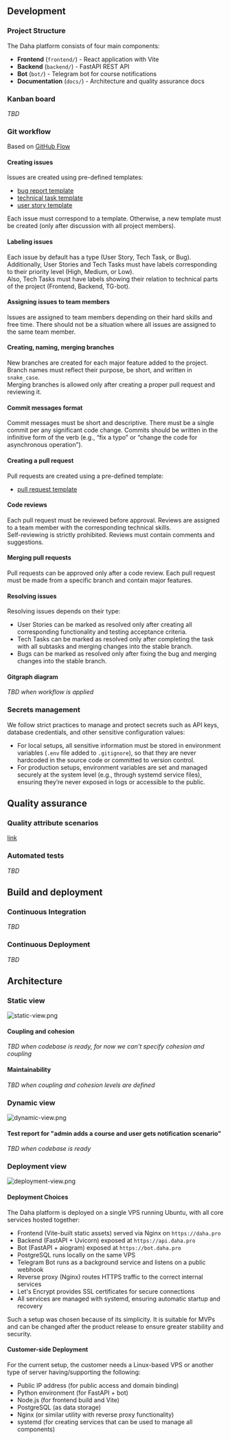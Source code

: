 
## Development

### Project Structure
The Daha platform consists of four main components:
- **Frontend** (`frontend/`) - React application with Vite
- **Backend** (`backend/`) - FastAPI REST API
- **Bot** (`bot/`) - Telegram bot for course notifications
- **Documentation** (`docs/`) - Architecture and quality assurance docs

### Kanban board
*TBD*

### Git workflow
Based on [GitHub Flow](https://docs.github.com/en/get-started/using-github/github-flow)

#### Creating issues
Issues are created using pre-defined templates:
- [bug report template](.github/ISSUE_TEMPLATE/bug-report-template.md)
- [technical task template](.github/ISSUE_TEMPLATE/tech-task-template.md)
- [user story template](.github/ISSUE_TEMPLATE/user-story-template.md)

Each issue must correspond to a template. Otherwise, a new template must be created (only after discussion with all project members).

#### Labeling issues
Each issue by default has a type (User Story, Tech Task, or Bug).  
Additionally, User Stories and Tech Tasks must have labels corresponding to their priority level (High, Medium, or Low).  
Also, Tech Tasks must have labels showing their relation to technical parts of the project (Frontend, Backend, TG-bot).

#### Assigning issues to team members
Issues are assigned to team members depending on their hard skills and free time. There should not be a situation where all issues are assigned to the same team member.

#### Creating, naming, merging branches
New branches are created for each major feature added to the project. Branch names must reflect their purpose, be short, and written in `snake_case`.  
Merging branches is allowed only after creating a proper pull request and reviewing it.

#### Commit messages format
Commit messages must be short and descriptive. There must be a single commit per any significant code change. Commits should be written in the infinitive form of the verb (e.g., “fix a typo” or “change the code for asynchronous operation”).

#### Creating a pull request
Pull requests are created using a pre-defined template:
- [pull request template](.github/PULL_REQUEST_TEMPLATE.md)

#### Code reviews
Each pull request must be reviewed before approval. Reviews are assigned to a team member with the corresponding technical skills.  
Self-reviewing is strictly prohibited. Reviews must contain comments and suggestions.

#### Merging pull requests
Pull requests can be approved only after a code review. Each pull request must be made from a specific branch and contain major features.

#### Resolving issues
Resolving issues depends on their type:
- User Stories can be marked as resolved only after creating all corresponding functionality and testing acceptance criteria.
- Tech Tasks can be marked as resolved only after completing the task with all subtasks and merging changes into the stable branch.
- Bugs can be marked as resolved only after fixing the bug and merging changes into the stable branch.

#### Gitgraph diagram
*TBD when workflow is applied*

### Secrets management
We follow strict practices to manage and protect secrets such as API keys, database credentials, and other sensitive configuration values:
- For local setups, all sensitive information must be stored in environment variables (`.env` file added to `.gitignore`), so that they are never hardcoded in the source code or committed to version control.
- For production setups, environment variables are set and managed securely at the system level (e.g., through systemd service files), ensuring they’re never exposed in logs or accessible to the public.

## Quality assurance

### Quality attribute scenarios
[link](docs/quality-assurance/quality-attribute-scenarios.md)

### Automated tests
*TBD*

## Build and deployment

### Continuous Integration
*TBD*

### Continuous Deployment
*TBD*

## Architecture

### Static view
![static-view.png](docs/architecture/static-view/static-view.png)

#### Coupling and cohesion
*TBD when codebase is ready, for now we can't specify cohesion and coupling*

#### Maintainability
*TBD when coupling and cohesion levels are defined*

### Dynamic view
![dynamic-view.png](docs/architecture/dynamic-view/dynamic-view.png)

#### Test report for "admin adds a course and user gets notification scenario"
*TBD when codebase is ready*

### Deployment view
![deployment-view.png](docs/architecture/deployment-view/deployment-view.png)

#### Deployment Choices
The Daha platform is deployed on a single VPS running Ubuntu, with all core services hosted together:
- Frontend (Vite-built static assets) served via Nginx on `https://daha.pro`
- Backend (FastAPI + Uvicorn) exposed at `https://api.daha.pro`
- Bot (FastAPI + aiogram) exposed at `https://bot.daha.pro`
- PostgreSQL runs locally on the same VPS
- Telegram Bot runs as a background service and listens on a public webhook
- Reverse proxy (Nginx) routes HTTPS traffic to the correct internal services
- Let's Encrypt provides SSL certificates for secure connections
- All services are managed with systemd, ensuring automatic startup and recovery

Such a setup was chosen because of its simplicity. It is suitable for MVPs and can be changed after the product release to ensure greater stability and security.

#### Customer-side Deployment
For the current setup, the customer needs a Linux-based VPS or another type of server having/supporting the following:
- Public IP address (for public access and domain binding)
- Python environment (for FastAPI + bot)
- Node.js (for frontend build and Vite)
- PostgreSQL (as data storage)
- Nginx (or similar utility with reverse proxy functionality)
- systemd (for creating services that can be used to manage all components)
